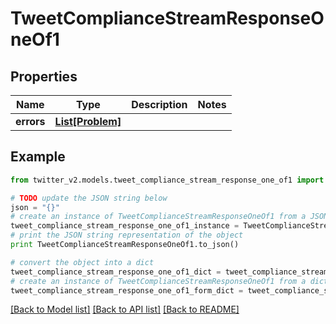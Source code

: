# TweetComplianceStreamResponseOneOf1


## Properties
Name | Type | Description | Notes
------------ | ------------- | ------------- | -------------
**errors** | [**List[Problem]**](Problem.md) |  | 

## Example

```python
from twitter_v2.models.tweet_compliance_stream_response_one_of1 import TweetComplianceStreamResponseOneOf1

# TODO update the JSON string below
json = "{}"
# create an instance of TweetComplianceStreamResponseOneOf1 from a JSON string
tweet_compliance_stream_response_one_of1_instance = TweetComplianceStreamResponseOneOf1.from_json(json)
# print the JSON string representation of the object
print TweetComplianceStreamResponseOneOf1.to_json()

# convert the object into a dict
tweet_compliance_stream_response_one_of1_dict = tweet_compliance_stream_response_one_of1_instance.to_dict()
# create an instance of TweetComplianceStreamResponseOneOf1 from a dict
tweet_compliance_stream_response_one_of1_form_dict = tweet_compliance_stream_response_one_of1.from_dict(tweet_compliance_stream_response_one_of1_dict)
```
[[Back to Model list]](../README.md#documentation-for-models) [[Back to API list]](../README.md#documentation-for-api-endpoints) [[Back to README]](../README.md)


